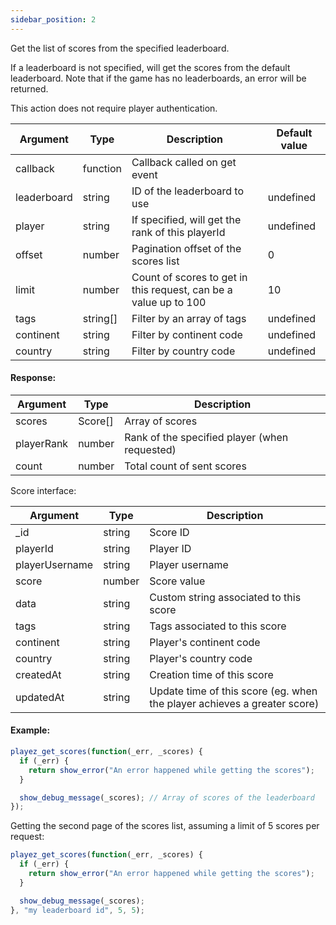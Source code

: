 ```yaml
---
sidebar_position: 2
---
```


Get the list of scores from the specified leaderboard. 

If a leaderboard is not specified, will get the scores from the default leaderboard. Note that if the game has no leaderboards, an error will be returned.

This action does not require player authentication.

| Argument | Type | Description | Default value
| --- | --- | --- | --- |
| callback | function | Callback called on get event | 
| leaderboard | string | ID of the leaderboard to use | undefined |
| player | string | If specified, will get the rank of this playerId | undefined |
| offset | number | Pagination offset of the scores list | 0 |
| limit | number | Count of scores to get in this request, can be a value up to 100 | 10 |
| tags | string[] | Filter by an array of tags | undefined |
| continent | string | Filter by continent code | undefined
| country | string | Filter by country code | undefined

#### Response:

| Argument | Type | Description |
| --- | --- | --- |
| scores | Score[] | Array of scores | 
| playerRank | number | Rank of the specified player (when requested) |
| count | number | Total count of sent scores |

Score interface:

| Argument | Type | Description |
| --- | --- | --- |
| _id | string | Score ID | 
| playerId | string | Player ID |
| playerUsername | string | Player username |
| score | number | Score value | 
| data | string | Custom string associated to this score |
| tags | string | Tags associated to this score |
| continent | string | Player's continent code |
| country | string | Player's country code |
| createdAt | string | Creation time of this score |
| updatedAt | string | Update time of this score (eg. when the player achieves a greater score) |

#### Example:

```js
playez_get_scores(function(_err, _scores) {
  if (_err) {
    return show_error("An error happened while getting the scores");
  }

  show_debug_message(_scores); // Array of scores of the leaderboard
});
```

Getting the second page of the scores list, assuming a limit of 5 scores per request:

```js
playez_get_scores(function(_err, _scores) {
  if (_err) {
    return show_error("An error happened while getting the scores");
  }

  show_debug_message(_scores);
}, "my leaderboard id", 5, 5);
```
